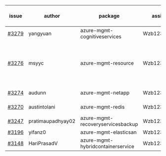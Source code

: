 | issue | author | package | assignee | bot advice | created date of issue | target release date | date from target |
| ------ | ------ | ------ | ------ | ------ | ------ | ------ | :-----: |
| [#3279](https://github.com/Azure/sdk-release-request/issues/3279) | yangyuan | azure-mgmt-cognitiveservices | Wzb123456789 |  | 10-18 | fail to get. |  |
| [#3276](https://github.com/Azure/sdk-release-request/issues/3276) | msyyc | azure-mgmt-resource | Wzb123456789 | new version is 0.0.0, please check base branch! | 10-18 | fail to get. |  |
| [#3274](https://github.com/Azure/sdk-release-request/issues/3274) | audunn | azure-mgmt-netapp | Wzb123456789 |  | 10-13 | fail to get. |  |
| [#3270](https://github.com/Azure/sdk-release-request/issues/3270) | austintolani | azure-mgmt-redis | Wzb123456789 |  | 10-12 | fail to get. |  |
| [#3247](https://github.com/Azure/sdk-release-request/issues/3247) | pratimaupadhyay02 | azure-mgmt-recoveryservicesbackup | Wzb123456789 | new comment. | 10-07 | 10-25 |  |
| [#3196](https://github.com/Azure/sdk-release-request/issues/3196) | yifanz0 | azure-mgmt-elasticsan | Wzb123456789 | On time | 09-19 | 10-12 |  |
| [#3148](https://github.com/Azure/sdk-release-request/issues/3148) | HariPrasadV | azure-mgmt-hybridcontainerservice | Wzb123456789 | Hold on | 09-07 | 10-11 |  |
